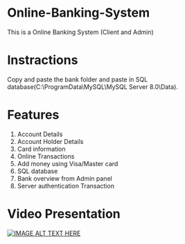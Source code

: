 # Online-Banking-System
This is a Online Banking System (Client and Admin)

# Instractions
Copy and paste the bank folder and paste in SQL database(C:\ProgramData\MySQL\MySQL Server 8.0\Data).

# Features
1. Account Details
2. Account Holder Details
3. Card information
4. Online Transactions
5. Add money using Visa/Master card
6. SQL database
7. Bank overview from Admin panel
8. Server authentication  Transaction

# Video Presentation
[![IMAGE ALT TEXT HERE](https://img.youtube.com/vi/bhB4rEYkYIA/0.jpg)](https://youtu.be/bhB4rEYkYIA)
